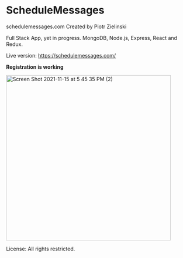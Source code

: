 # ScheduleMessages
schedulemessages.com
Created by Piotr Zielinski

Full Stack App, yet in progress.
MongoDB, Node.js, Express, React and Redux.

Live version:
https://schedulemessages.com/

<b>Registration is working</b>

<img width="450" alt="Screen Shot 2021-11-15 at 5 45 35 PM (2)" src="https://user-images.githubusercontent.com/82354717/141822207-698324d4-88d9-45c5-be56-67f5db1cc60b.png">


License: All rights restricted.
